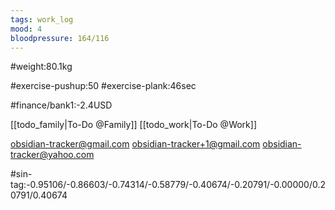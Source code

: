 ```yaml
---
tags: work_log
mood: 4
bloodpressure: 164/116
---
```


#weight:80.1kg

#exercise-pushup:50
#exercise-plank:46sec




#finance/bank1:-2.4USD

[[todo_family|To-Do @Family]]
[[todo_work|To-Do @Work]]

obsidian-tracker@gmail.com
obsidian-tracker+1@gmail.com
obsidian-tracker@yahoo.com


#sin-tag:-0.95106/-0.86603/-0.74314/-0.58779/-0.40674/-0.20791/-0.00000/0.20791/0.40674

